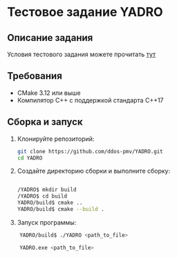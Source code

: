 # Тестовое задание YADRO

## Описание задания
Условия тестового задания можете прочитать [тут](./Тестовое%20задание%20С++.docx)
## Требования
- CMake 3.12 или выше
- Компилятор C++ с поддержкой стандарта C++17

## Сборка и запуск
1. Клонируйте репозиторий:
    ```sh
    git clone https://github.com/ddos-pmv/YADRO.git
    cd YADRO
    ```
2. Создайте директорию сборки и выполните сборку:
    ```bash
   
   /YADRO$ mkdir build
   /YADRO$ cd build
   YADRO/build$ cmake ..
   YADRO/build$ cmake --build .
   ```
3. Запуск программы:
```bash
    YADRO/build$ ./YADRO <path_to_file>
```

```bash
    YADRO.exe <path_to_file>
```
   
